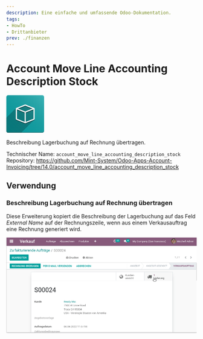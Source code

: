 ```yaml
---
description: Eine einfache und umfassende Odoo-Dokumentation.
tags:
- HowTo
- Drittanbieter
prev: ./finanzen
---
```

# Account Move Line Accounting Description Stock

![icon_oms_box](assets/icon_oms_box.png)

Beschreibung Lagerbuchung auf Rechnung übertragen.

Technischer Name: `account_move_line_accounting_description_stock`\
Repository: <https://github.com/Mint-System/Odoo-Apps-Account-Invoicing/tree/14.0/account_move_line_accounting_description_stock>

## Verwendung

### Beschreibung Lagerbuchung auf Rechnung übertragen

Diese Erweiterung kopiert die Beschreibung der Lagerbuchung auf das Feld *External Name* auf der Rechnungszeile, wenn aus einem Verkausauftrag eine Rechnung generiert wird.

![Account Move Line Accounting Description Stock](assets/Account%20Move%20Line%20Accounting%20Description%20Stock.gif)

